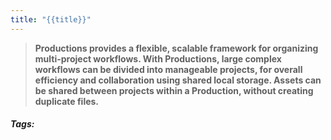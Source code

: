 ```yaml
---
title: "{{title}}"
---
```


> **Productions provides a flexible, scalable framework for organizing multi-project workflows. With Productions, large complex workflows can be divided into manageable projects, for overall efficiency and collaboration using shared local storage. Assets can be shared between projects within a Production, without creating duplicate files.** 


##### Tags: 